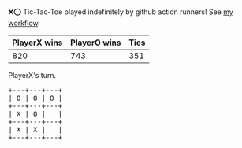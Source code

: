 :x::o: Tic-Tac-Toe played indefinitely by github action runners! See [my workflow](.github/workflows/play.yaml).

|PlayerX wins|PlayerO wins|Ties|
|-|-|-|
|820|743|351|

PlayerX's turn.

<pre>
+---+---+---+
| O | O | O |
+---+---+---+
| X | O |   |
+---+---+---+
| X | X |   |
+---+---+---+
</pre>